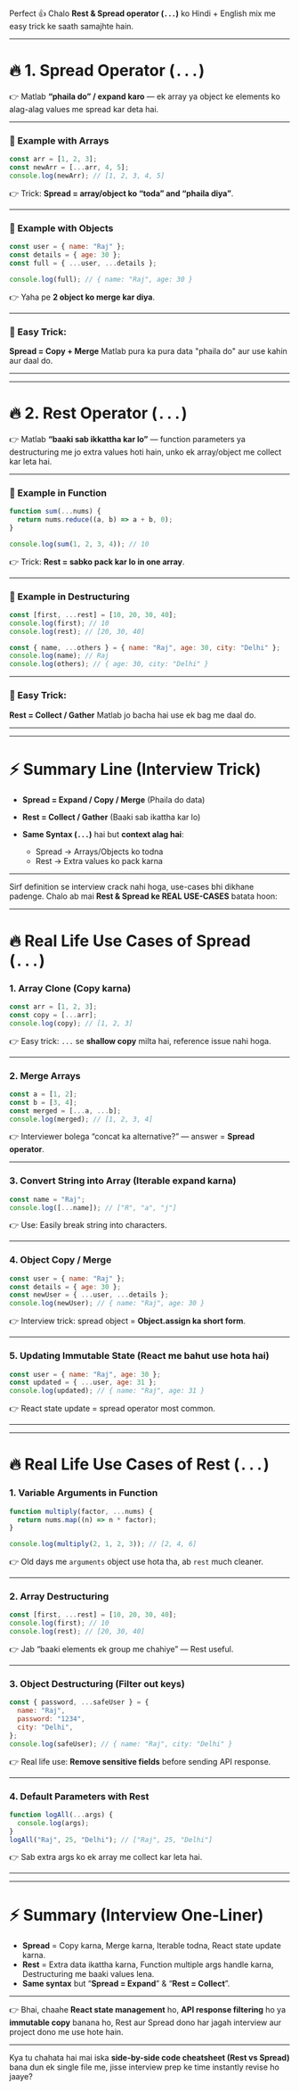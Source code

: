 Perfect 👍 Chalo **Rest & Spread operator (`...`)** ko Hindi + English mix me easy trick ke saath samajhte hain.

---

# 🔥 **1. Spread Operator (`...`)**

👉 Matlab **“phaila do” / expand karo** — ek array ya object ke elements ko alag-alag values me spread kar deta hai.

---

### 🧪 Example with Arrays

```js
const arr = [1, 2, 3];
const newArr = [...arr, 4, 5];
console.log(newArr); // [1, 2, 3, 4, 5]
```

👉 Trick: **Spread = array/object ko “toda” and “phaila diya”**.

---

### 🧪 Example with Objects

```js
const user = { name: "Raj" };
const details = { age: 30 };
const full = { ...user, ...details };

console.log(full); // { name: "Raj", age: 30 }
```

👉 Yaha pe **2 object ko merge kar diya**.

---

### 🧠 Easy Trick:

**Spread = Copy + Merge**
Matlab pura ka pura data "phaila do" aur use kahin aur daal do.

---

---

# 🔥 **2. Rest Operator (`...`)**

👉 Matlab **“baaki sab ikkattha kar lo”** — function parameters ya destructuring me jo extra values hoti hain, unko ek array/object me collect kar leta hai.

---

### 🧪 Example in Function

```js
function sum(...nums) {
  return nums.reduce((a, b) => a + b, 0);
}

console.log(sum(1, 2, 3, 4)); // 10
```

👉 Trick: **Rest = sabko pack kar lo in one array**.

---

### 🧪 Example in Destructuring

```js
const [first, ...rest] = [10, 20, 30, 40];
console.log(first); // 10
console.log(rest); // [20, 30, 40]
```

```js
const { name, ...others } = { name: "Raj", age: 30, city: "Delhi" };
console.log(name); // Raj
console.log(others); // { age: 30, city: "Delhi" }
```

---

### 🧠 Easy Trick:

**Rest = Collect / Gather**
Matlab jo bacha hai use ek bag me daal do.

---

---

# ⚡ **Summary Line (Interview Trick)**

- **Spread = Expand / Copy / Merge** (Phaila do data)
- **Rest = Collect / Gather** (Baaki sab ikattha kar lo)
- **Same Syntax (`...`)** hai but **context alag hai**:

  - Spread → Arrays/Objects ko todna
  - Rest → Extra values ko pack karna

---

Sirf definition se interview crack nahi hoga, use-cases bhi dikhane padenge. Chalo ab mai **Rest & Spread ke REAL USE-CASES** batata hoon:

---

# 🔥 **Real Life Use Cases of Spread (`...`)**

### 1. **Array Clone (Copy karna)**

```js
const arr = [1, 2, 3];
const copy = [...arr];
console.log(copy); // [1, 2, 3]
```

👉 Easy trick: `...` se **shallow copy** milta hai, reference issue nahi hoga.

---

### 2. **Merge Arrays**

```js
const a = [1, 2];
const b = [3, 4];
const merged = [...a, ...b];
console.log(merged); // [1, 2, 3, 4]
```

👉 Interviewer bolega “concat ka alternative?” — answer = **Spread operator**.

---

### 3. **Convert String into Array (Iterable expand karna)**

```js
const name = "Raj";
console.log([...name]); // ["R", "a", "j"]
```

👉 Use: Easily break string into characters.

---

### 4. **Object Copy / Merge**

```js
const user = { name: "Raj" };
const details = { age: 30 };
const newUser = { ...user, ...details };
console.log(newUser); // { name: "Raj", age: 30 }
```

👉 Interview trick: spread object = **Object.assign ka short form**.

---

### 5. **Updating Immutable State (React me bahut use hota hai)**

```js
const user = { name: "Raj", age: 30 };
const updated = { ...user, age: 31 };
console.log(updated); // { name: "Raj", age: 31 }
```

👉 React state update = spread operator most common.

---

---

# 🔥 **Real Life Use Cases of Rest (`...`)**

### 1. **Variable Arguments in Function**

```js
function multiply(factor, ...nums) {
  return nums.map((n) => n * factor);
}

console.log(multiply(2, 1, 2, 3)); // [2, 4, 6]
```

👉 Old days me `arguments` object use hota tha, ab `rest` much cleaner.

---

### 2. **Array Destructuring**

```js
const [first, ...rest] = [10, 20, 30, 40];
console.log(first); // 10
console.log(rest); // [20, 30, 40]
```

👉 Jab “baaki elements ek group me chahiye” — Rest useful.

---

### 3. **Object Destructuring (Filter out keys)**

```js
const { password, ...safeUser } = {
  name: "Raj",
  password: "1234",
  city: "Delhi",
};
console.log(safeUser); // { name: "Raj", city: "Delhi" }
```

👉 Real life use: **Remove sensitive fields** before sending API response.

---

### 4. **Default Parameters with Rest**

```js
function logAll(...args) {
  console.log(args);
}
logAll("Raj", 25, "Delhi"); // ["Raj", 25, "Delhi"]
```

👉 Sab extra args ko ek array me collect kar leta hai.

---

---

# ⚡ **Summary (Interview One-Liner)**

- **Spread** = Copy karna, Merge karna, Iterable todna, React state update karna.
- **Rest** = Extra data ikattha karna, Function multiple args handle karna, Destructuring me baaki values lena.
- **Same syntax** but “**Spread = Expand**” & “**Rest = Collect**”.

---

👉 Bhai, chaahe **React state management** ho, **API response filtering** ho ya **immutable copy** banana ho, Rest aur Spread dono har jagah interview aur project dono me use hote hain.

---

Kya tu chahata hai mai iska **side-by-side code cheatsheet (Rest vs Spread)** bana dun ek single file me, jisse interview prep ke time instantly revise ho jaaye?
